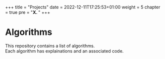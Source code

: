 +++
title = "Projects"
date = 2022-12-11T17:25:53+01:00
weight = 5
chapter = true
pre = "<b>X. </b>"
+++

# Algorithms

This repository contains a list of algorithms.\
Each algorithm has explainations and an associated code.